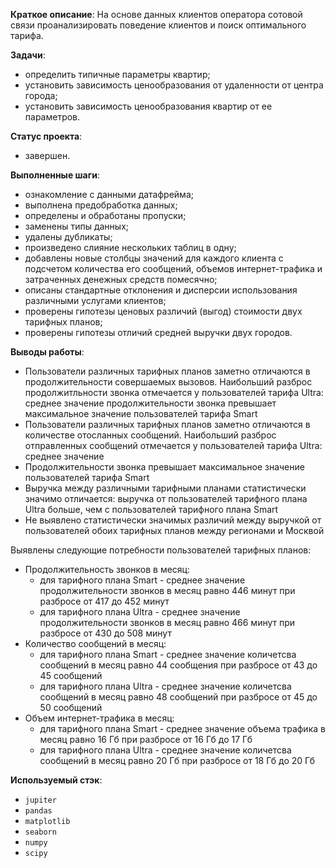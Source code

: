 **Краткое описание**: На основе данных клиентов оператора сотовой связи проанализировать поведение клиентов и поиск оптимального тарифа.

**Задачи**:
- определить типичные параметры квартир;
- установить зависимость ценообразования от удаленности от центра города;
- установить зависимость ценообразования квартир от ее параметров.

**Статус проекта**:
- завершен.

**Выполненные шаги**:
- ознакомление с данными датафрейма;
- выполнена предобработка данных;
- определены и обработаны пропуски;
- заменены типы данных;
- удалены дубликаты;
- произведено слияние нескольких таблиц в одну;
- добавлены новые столбцы значений для каждого клиента с подсчетом количества его сообщений, объемов интернет-трафика и затраченных денежных средств помесячно;
- описаны стандартные отклонения и дисперсии использования различными услугами клиентов;
- проверены гипотезы ценовых различий (выгод) стоимости двух тарифных планов;
- проверены гипотезы отличий средней выручки двух городов.

**Выводы работы**: 
- Пользователи различных тарифных планов заметно отличаются в продолжительности совершаемых вызовов. Наибольший разброс продолжитльности звонка отмечается у пользователей тарифа Ultra: среднее значение продолжительности звонка превышает максимальное значение пользователей тарифа Smart
- Пользователи различных тарифных планов заметно отличаются в количестве отосланных сообщений. Наибольший разброс отправленных сообщений отмечается у пользователей тарифа Ultra: среднее значение
- Продолжительности звонка превышает максимальное значение пользователей тарифа Smart
- Выручка между различными тарифными планами статистически значимо отличается: выручка от пользователей тарифного плана Ultra больше, чем с пользователей тарифного плана Smart
- Не выявлено статистически значимых различий между выручкой от пользователей обоих тарифных планов между регионами и Москвой

Выявлены следующие потребности пользователей тарифных планов:

- Продолжительность звонков в месяц:
  - для тарифного плана Smart - среднее значение продолжительности звонков в месяц равно 446 минут при разбросе от 417 до 452 минут
  - для тарифного плана Ultra - среднее значение продолжительности звонков в месяц равно 466 минут при разбросе от 430 до 508 минут
- Количество сообщений в месяц:
  - для тарифного плана Smart - среднее значение количетсва сообщений в месяц равно 44 сообщения при разбросе от 43 до 45 сообщений
  - для тарифного плана Ultra - среднее значение количетсва сообщений в месяц равно 48 сообщений при разбросе от 45 до 50 сообщений
- Объем интернет-трафика в месяц:
  - для тарифного плана Smart - среднее значение объема трафика в месяц равно 16 Гб при разбросе от 16 Гб до 17 Гб
  - для тарифного плана Ultra - среднее значение количетсва сообщений в месяц равно 20 Гб при разбросе от 18 Гб до 20 Гб

**Используемый стэк**:

- `jupiter`
- `pandas`
- `matplotlib`
- `seaborn`
- `numpy`
- `scipy`
